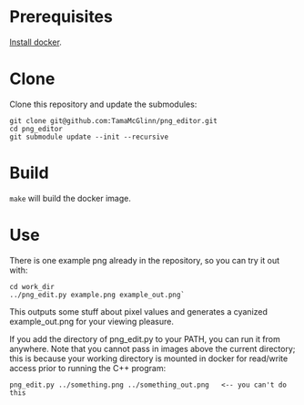 # Prerequisites

[Install docker](https://docs.docker.com/get-docker/).

# Clone

Clone this repository and update the submodules:

```
git clone git@github.com:TamaMcGlinn/png_editor.git
cd png_editor
git submodule update --init --recursive
```

# Build

`make` will build the docker image.

# Use

There is one example png already in the repository, so you can try it out with:

```
cd work_dir
../png_edit.py example.png example_out.png`
```

This outputs some stuff about pixel values and generates a cyanized example_out.png for your viewing pleasure.

If you add the directory of png_edit.py to your PATH, you can run it from anywhere. Note that you cannot pass in images above the current directory; this is because your working directory is mounted in docker for read/write access prior to running the C++ program:

```
png_edit.py ../something.png ../something_out.png   <-- you can't do this
```
